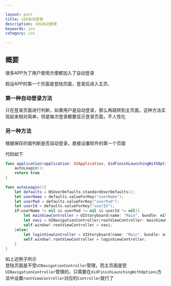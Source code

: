 ```yaml
---

layout: post
title: iOS自动登录
description: iOS自动登录
keywords: ios
category: ios

---
```


## 概要

很多APP为了用户使用方便都加入了自动登录  

假设APP的第一个页面是登陆页面，登录后进入主页、

### 第一种自动登录方法

只在登录页面进行判断，如果用户是自动登录，那么再跳转到主页面，这种方法实现起来相对简单，但是每次登录都要显示登录页面，不人性化

### 另一种方法
根据保存的值判断是否自动登录，直接设置软件的第一个页面

代码如下

```swift
func application(application: UIApplication, didFinishLaunchingWithOptions launchOptions: [NSObject: AnyObject]?) -> Bool {
    autoLoagin();
    return true
}
    
func autoLoagin(){
    let defaults = NSUserDefaults.standardUserDefaults();
    let userName = defaults.valueForKey("userName");
    let userPwd = defaults.valueForKey("userPwd");
    let userId = defaults.valueForKey("userId");
    if(userName != nil && userPwd != nil && userId != nil){
        let mainViewController = UIStoryboard(name: "Main", bundle: nil).instantiateViewControllerWithIdentifier(ProjectId.MainScene) as! MainViewController;
        let navi = UINavigationController(rootViewController: mainViewController);
        self.window?.rootViewController = navi;
    }else{
        let loginViewController = UIStoryboard(name: "Main", bundle: nil).instantiateViewControllerWithIdentifier(ProjectId.loginScene) as! LoginViewController;
        self.window?.rootViewController = loginViewController;
    }
}
```

如上述例子所示  
登陆页面是不受`UINavigationController`管理，而主页面是受`UINavigationController`管理的，只需要在`didFinishLaunchingWithOptions`方法中设置`rootViewController`对应的`Controller`就行了